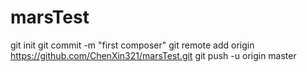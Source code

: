# marsTest
git init
git commit -m "first composer"
git remote add origin https://github.com/ChenXin321/marsTest.git
git push -u origin master
